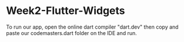 # Week2-Flutter-Widgets

To run our app, open the online dart compiler "dart.dev" then copy and paste our codemasters.dart folder on the IDE and run.
